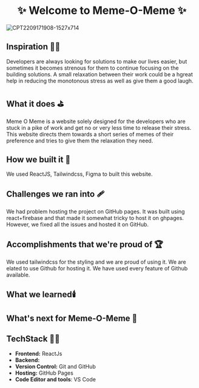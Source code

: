 <h1 align="center">
              ✨ Welcome to  Meme-O-Meme ✨ <br /> 
</h1>

 
![CPT2209171908-1527x714](https://user-images.githubusercontent.com/77020164/190859870-80877225-8f98-4390-b8da-cc11c1105c72.gif)


## Inspiration 🧑‍🎨
Developers are always looking for solutions to make our lives easier, but sometimes it becomes strenous for them to continue focusing on the building solutions. A small relaxation between their work could be a hgreat help in reducing the monotonous stress as well as give them  a good laugh.

## What it does ⛳
Meme O Meme is a website solely designed for the developers who are stuck in a pike of work and get no or very less time to release their stress. This website directs them towards a short series of memes of their preference and tries to give them the relaxation they need.

## How we built it 🚧
We used ReactJS, Tailwindcss, Figma to built this website. 

## Challenges we ran into 🩹
We had problem hosting the project on GitHub pages. It was built using react+firebase and that made it somewhat tricky to host it on ghpages. However, we fixed all the issues and hosted it on GitHub.

## Accomplishments that we're proud of 🏆
We used tailwindcss for the styling and we are proud of using it. We are elated to use Github for hosting it. We have used every feature of Github available.

## What we learned🕯️

## What's next for Meme-O-Meme 🚀


## TechStack 🧑‍💻

- **Frontend:** ReactJs
- **Backend:** 
- **Version Control:** Git and GitHub
- **Hosting:** GitHub Pages
- **Code Editor and tools**: VS Code
